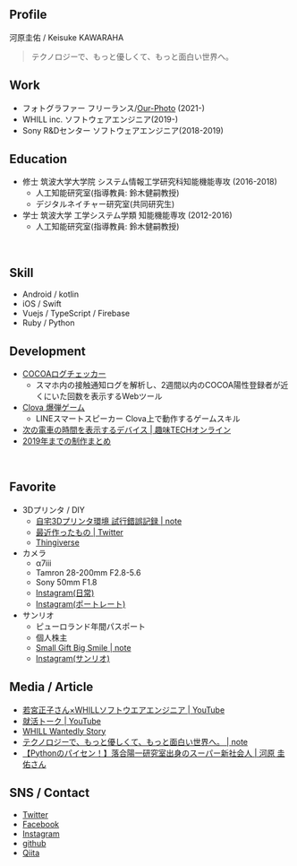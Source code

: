 ## Profile
河原圭佑 / Keisuke KAWARAHA  
> テクノロジーで、もっと優しくて、もっと面白い世界へ。


## Work
- フォトグラファー フリーランス/[Our-Photo](https://our-photo.co/photographers/ktansai) (2021-)
- WHILL inc. ソフトウェアエンジニア(2019-)
- Sony R&Dセンター ソフトウェアエンジニア(2018-2019)


## Education
- 修士 筑波大学大学院 システム情報工学研究科知能機能専攻 (2016-2018)
  - 人工知能研究室(指導教員: 鈴木健嗣教授)
  - デジタルネイチャー研究室(共同研究生)
- 学士 筑波大学 工学システム学類 知能機能専攻 (2012-2016)
  - 人工知能研究室(指導教員: 鈴木健嗣教授)

<br>

## Skill
- Android / kotlin
- iOS / Swift
- Vuejs / TypeScript / Firebase
- Ruby / Python


## Development
- [COCOAログチェッカー](https://cocoa-log-checker.com/)
  - スマホ内の接触通知ログを解析し、2週間以内のCOCOA陽性登録者が近くにいた回数を表示するWebツール
- [Clova 爆弾ゲーム](https://www.youtube.com/watch?v=_-OMFKiUvTU)
  - LINEスマートスピーカー Clova上で動作するゲームスキル
- [次の電車の時間を表示するデバイス \| 趣味TECHオンライン](https://www.shumi-tech.online/entry/2019/03/13/M5Stack%E3%81%A7%E3%80%8C%E3%81%82%E3%81%A8%E4%BD%95%E5%88%86%E3%81%A7%E9%9B%BB%E8%BB%8A%E3%81%8C%E6%9D%A5%E3%82%8B%E3%81%8B%E3%80%8D%E3%81%8C%E5%88%86%E3%81%8B%E3%82%8B%E3%82%AC%E3%82%B8%E3%82%A7)
- [2019年までの制作まとめ](https://twitter.com/i/events/1160950635463958528)

<br>

## Favorite
- 3Dプリンタ / DIY
  - [自宅3Dプリンタ環境 試行錯誤記録 \| note](https://note.com/ktansai/n/n3bd73ec60207)
  - [最近作ったもの \| Twitter](https://twitter.com/search?q=%23%E4%BB%8A%E6%97%A5%E3%81%AE%E3%83%94%E3%83%83%E3%82%BF%E3%83%AA%20%40ktansai&src=typed_query&f=top)
  - [Thingiverse](https://www.thingiverse.com/ktansai/designs)
- カメラ
  - α7ⅲ
  - Tamron 28-200mm F2.8-5.6 
  - Sony 50mm F1.8
  - [Instagram(日常)](https://www.instagram.com/ktansai)
  - [Instagram(ポートレート)](https://www.instagram.com/ktansai.portrait/)
- サンリオ
  - ピューロランド年間パスポート
  - 個人株主
  - [Small Gift Big Smile \| note](https://note.com/ktansai/n/nb336622377a5)
  - [Instagram(サンリオ)](https://www.instagram.com/ktansai.puro)


## Media / Article
- [若宮正子さん×WHILLソフトウエアエンジニア \| YouTube](https://www.youtube.com/watch?v=sGyYcnbESe8)
- [就活トーク \| YouTube](https://www.youtube.com/watch?v=BVmdYjF-few)
- [WHILL Wantedly Story](https://www.wantedly.com/companies/whill/post_articles/278022)
- [テクノロジーで、もっと優しくて、もっと面白い世界へ。 \| note](https://note.com/ktansai/n/n22c35b310640)
- [【Pythonのパイセン！】落合陽一研究室出身のスーパー新社会人 \| 河原 圭佑さん](https://persol-tech-s.co.jp/i-engineer/interesting/python01)


## SNS / Contact
- [Twitter](https://twitter.com/ktansai)
- [Facebook](https://www.facebook.com/ktansai)
- [Instagram](https://www.instagram.com/ktansai)
- [github](https://github.com/ktansai)
- [Qiita](https://qiita.com/ktansai)